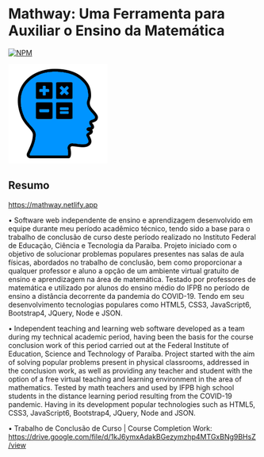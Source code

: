 # Mathway: Uma Ferramenta para Auxiliar o Ensino da Matemática
[![NPM](https://img.shields.io/npm/l/react)](https://github.com/taw-ham/mathway2/blob/main/license)

![NPM](https://github.com/taw-ham/mathway2/blob/main/_site/fotis/logo.png)

## Resumo

https://mathway.netlify.app

• Software web independente de ensino e aprendizagem desenvolvido em equipe durante meu período acadêmico técnico, tendo sido a base para o trabalho de conclusão de curso deste período realizado no Instituto Federal de Educação, Ciência e Tecnologia da Paraíba. Projeto iniciado com o objetivo de solucionar problemas populares presentes nas salas de aula físicas, abordados no trabalho de conclusão, bem como proporcionar a qualquer professor e aluno a opção de um ambiente virtual gratuito de ensino e aprendizagem na área de matemática. Testado por professores de matemática e utilizado por alunos do ensino médio do IFPB no período de ensino a distância decorrente da pandemia do COVID-19. Tendo em seu desenvolvimento tecnologias populares como HTML5, CSS3, JavaScript6, Bootstrap4, JQuery, Node e JSON.

• Independent teaching and learning web software developed as a team during my technical academic period, having been the basis for the course conclusion work of this period carried out at the Federal Institute of Education, Science and Technology of Paraíba. Project started with the aim of solving popular problems present in physical classrooms, addressed in the conclusion work, as well as providing any teacher and student with the option of a free virtual teaching and learning environment in the area of mathematics. Tested by math teachers and used by IFPB high school students in the distance learning period resulting from the COVID-19 pandemic. Having in its development popular technologies such as HTML5, CSS3, JavaScript6, Bootstrap4, JQuery, Node and JSON.

• Trabalho de Conclusão de Curso | Course Completion Work: https://drive.google.com/file/d/1kJ6ymxAdakBGezymzhp4MTGxBNg9BHsZ/view
